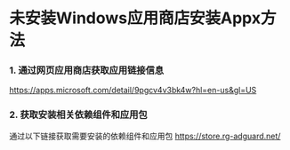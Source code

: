 # 未安装Windows应用商店安装Appx方法

### 1. 通过网页应用商店获取应用链接信息
 
https://apps.microsoft.com/detail/9pgcv4v3bk4w?hl=en-us&gl=US


### 2. 获取安装相关依赖组件和应用包
通过以下链接获取需要安装的依赖组件和应用包
https://store.rg-adguard.net/